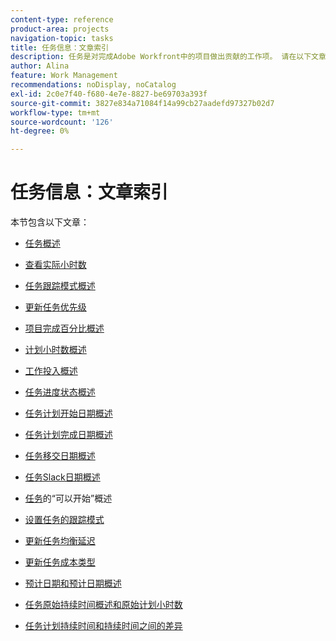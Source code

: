 ```yaml
---
content-type: reference
product-area: projects
navigation-topic: tasks
title: 任务信息：文章索引
description: 任务是对完成Adobe Workfront中的项目做出贡献的工作项。 请在以下文章中了解任务信息。
author: Alina
feature: Work Management
recommendations: noDisplay, noCatalog
exl-id: 2c0e7f40-f680-4e7e-8827-be69703a393f
source-git-commit: 3827e834a71084f14a99cb27aadefd97327b02d7
workflow-type: tm+mt
source-wordcount: '126'
ht-degree: 0%

---
```


# 任务信息：文章索引

<!-- Audited: 5/2025 -->

本节包含以下文章：

* [任务概述](../../../manage-work/tasks/task-information/tasks-overview.md)
* [查看实际小时数](../../../manage-work/tasks/task-information/actual-hours.md)
* [任务跟踪模式概述](../../../manage-work/tasks/task-information/task-tracking-mode.md)
* [更新任务优先级](../../../manage-work/tasks/task-information/task-priority.md)
* [项目完成百分比概述](../../../manage-work/tasks/task-information/project-percent-complete.md)
* [计划小时数概述](../../../manage-work/tasks/task-information/planned-hours.md)
* [工作投入概述](../../../manage-work/tasks/task-information/work-effort.md)
* [任务进度状态概述](../../../manage-work/tasks/task-information/task-progress-status.md)
* [任务计划开始日期概述](../../../manage-work/tasks/task-information/task-planned-start-date.md)
* [任务计划完成日期概述](../../../manage-work/tasks/task-information/task-planned-completion-date.md)
* [任务移交日期概述](../../../manage-work/tasks/task-information/handoff-task-date.md)
* [任务Slack日期概述](../../../manage-work/tasks/task-information/task-slack-date.md)
* [任务](../../../manage-work/tasks/task-information/can-start-task-overview.md)的“可以开始”概述
* [设置任务的跟踪模式](../../../manage-work/tasks/task-information/set-tracking-mode-for-tasks.md)
* [更新任务均衡延迟](../../../manage-work/tasks/task-information/task-leveling-delay.md)
* [更新任务成本类型](../../../manage-work/tasks/task-information/update-task-cost-type.md)
* [预计日期和预计日期概述](../../../manage-work/tasks/task-information/differentiate-projected-estimated-dates.md)
* [任务原始持续时间概述和原始计划小时数](../../../manage-work/tasks/task-information/task-original-duration-and-original-planned-hours.md)
* [任务计划持续时间和持续时间之间的差异](../../../manage-work/tasks/task-information/planned-duration-vs-duration-for-tasks.md)

  <!--
  <li><a href="../../../manage-work/tasks/task-information/project-task-issue-dates.md">Overview of project, task, and issue dates</a> </li>
  -->
